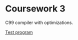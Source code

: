 # Coursework 3

C99 compiler with optimizations.

[Test program](https://github.com/Sokolmish/coursework_3/blob/master/tests/tst_prog1.c)
